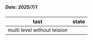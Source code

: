 ##### Date: 2025/7/1 

| tast                        | state |
| --------------------------- | ----- |
| multi level without leision |       |
